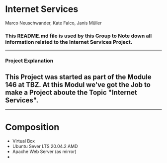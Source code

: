 # Internet Services
Marco Neuschwander, Kate Falco, Janis Müller
### This README.md file is used by this Group to Note down all information related to the Internet Services Project.
---
### Project Explanation 
This Project was started as part of the Module 146 at TBZ. At this Modul we've got the Job to make a Project aboute the Topic "Internet Services".
---
---
# Composition
- Virtual Box
- Ubuntu Sever LTS 20.04.2 AMD
- Apache Web Server (as mirror)
- 
